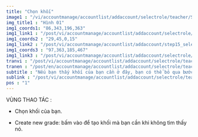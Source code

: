 ```yaml
---
title: "Chọn khối"
image1 : "/vi/accountmanage/accountlist/addaccount/selectrole/teacher/SelectClass.png"
img_title1 : "Hình 01"
img1_coords1: "86,343,196,363"
img1_link1 : "/post/vi/accountmanage/accountlist/addaccount/selectrole/teacher/selectclass/step18_create_new_grade/"
img1_coords2 : "29,45,0,15"
img1_link2 : "/post/vi/accountmanage/accountlist/addaccount/step15_select_role/"
img1_coords3 : "97,363,185,467"
img1_link3 : "/post/vi/accountmanage/accountlist/addaccount/selectrole/teacher/step19_select_class_2/"
tranvi : "/post/vi/accountmanage/accountlist/addaccount/selectrole/teacher/step17_select_class/"
tranen : "/post/en/accountmanage/accountlist/addaccount/selectrole/teacher/step17_select_class/"
subtitle : "Nếu bạn thấy khối của bạn cần ở đây, bạn có thể bỏ qua bước kế tiếp"
sublink : "/post/vi/accountmanage/accountlist/addaccount/selectrole/teacher/step19_select_class_2/"
pos : "1"
---
```

VÙNG THAO TÁC : 

- Chọn khối của bạn.

- Create new grade: bấm vào để tạo khối mà bạn cần khi không tìm thấy nó.